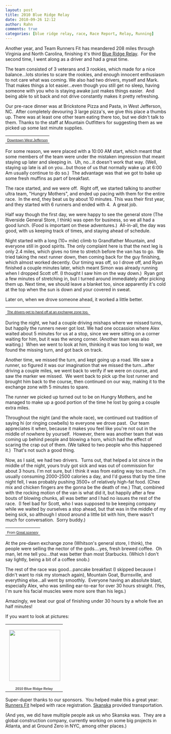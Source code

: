 ```yaml
---
layout: post
title: 2010 Blue Ridge Relay
date: 2010-09-26 12:12
author: Rahn
comments: true
categories: [blue ridge relay, race, Race Report, Relay, Running]
---
```

Another year, and Team Runners Fit has meandered 208 miles through Virginia and North Carolina, finishing it's third <a href="http://blueridgerelay.com/">Blue Ridge Relay</a>.  For the second time, I went along as a driver and had a great time.

The team consisted of 3 veterans and 3 rookies, which made for a nice balance...lots stories to scare the rookies, and enough innocent enthusiasm to not care what was coming. We also had two drivers, myself and Mark.  That makes things a lot easier...even though you still get no sleep, having someone with you who is staying awake just makes things easier.  And being able to sit back and not drive constantly makes it pretty refreshing.

Our pre-race dinner was at Brickstone Pizza and Pasta, in West Jefferson, NC.  After completely devouring 3 large pizza's, we give this place a thumbs up. There was at least one other team eating there too, but we didn't talk to them. Thanks to the staff at Mountain Outfitters for suggesting them as we picked up some last minute supplies.
<table style="width: auto;">
<tbody>
<tr>
<td><a href="http://picasaweb.google.com/lh/photo/eZezQDSV5LTMG7t7R6dTBQ?feat=embedwebsite"><img src="http://lh5.ggpht.com/_0ENFupQAvdk/TJaS4ns8FeI/AAAAAAAABKs/wIO5YuSFPvY/s144/Blue%20Ridge%20Relay%202010%20%288%29.JPG" alt="" /></a></td>
</tr>
<tr>
<td style="font-family: arial,sans-serif; font-size: 11px; text-align: left;"><a href="http://picasaweb.google.com/bigRahn/2010BlueRidgeRelay?feat=embedwebsite">Downtown West Jefferson</a></td>
</tr>
</tbody>
</table>
For some reason, we were placed with a 10:00 AM start, which meant that some members of the team were under the mistaken impression that meant staying up later and sleeping in.  Uh, no...it doesn't work that way. (Well, staying up late is all on you...but those of us that normally wake up at 6:00 Am usually continue to do so.)  The advantage was that we got to bake up some fresh muffins as part of breakfast.

The race started, and we were off.  Right off, we started talking to another ultra team, "Hungry Mothers", and ended up pacing with them for the entire race.  In the end, they beat us by about 10 minutes. This was their first year, and they started with 6 runners and ended with 4.  A great job.

Half way though the first day, we were happy to see the general store (The Riverside General Store, I think) was open for business, so we all had a good lunch. (Food is important on these adventures.)  All-in-all, the day was good, with us keeping track of times, and staying ahead of schedule.

Night started with a long (10+ mile) climb to Grandfather Mountain, and everyone still in good spirits. The only complaint here is that the next leg is only 2.4 miles, which gives no time to stretch before the van has to go.  We tried taking the next runner down, then coming back for the guy finishing, which almost worked decently. Our timing was off, so I drove off, and Ryan finished a couple minutes later, which meant Simon was already running when I dropped Scott off. (I thought I saw him on the way down.)  Ryan got a few minutes of stretching in, but I turned around immediately after picking them up. Next time, we should leave a blanket too, since apparently it's cold at the top when the sun is down and your covered in sweat.

Later on, when we drove someone ahead, it worked a little better.
<table style="width: auto;">
<tbody>
<tr>
<td><a href="http://picasaweb.google.com/lh/photo/zi2fxOjqaqyzMjGKEpoVNg?feat=embedwebsite"><img src="http://lh6.ggpht.com/_0ENFupQAvdk/TJaY9PdrSuI/AAAAAAAABPU/CquFDGIteOg/s144/Blue%20Ridge%20Relay%202010%20%2879%29.JPG" alt="" /></a></td>
</tr>
<tr>
<td style="font-family: arial,sans-serif; font-size: 11px; text-align: left;"><a href="http://picasaweb.google.com/bigRahn/2010BlueRidgeRelay?feat=embedwebsite">The drivers get to hand off at an exchange zone too.</a></td>
</tr>
</tbody>
</table>
During the night, we had a couple driving mishaps where we missed turns, but happily the runners never got lost. We had one occassion where Alex waited about 5 minutes for us at a stop, since we were sitting on a corner waiting for him, but it was the wrong corner. (Another team was also waiting.)  When we went to look at him, thinking it was too long to wait, we found the missing turn, and got back on track.

Another time, we missed the turn, and kept going up a road. We saw a runner, so figured it was our imagination that we missed the turn...after driving a couple miles, we went back to verify if we were on course, and saw the marker we missed.  We went back to pick up the lost runner and brought him back to the course, then continued on our way, making it to the exchange zone with 5 minutes to spare.

The runner we picked up turned out to be on Hungry Mothers, and he managed to make up a good portion of the time he lost by going a couple extra miles.

Throughout the night (and the whole race), we continued out tradition of saying hi (or ringing cowbells) to everyone we drove past.  Our team appreciates it when, because it makes you feel like you're not out in the middle of nowhere by yourself.  However, there was another team that was coming up behind people and blowing a horn, which had the effect of scaring the crap out of them. (We talked to two people who this happened it.)  That's not such a good thing.

Now, as I said, we had two drivers.  Turns out, that helped a lot since in the middle of the night, yours truly got sick and was out of commission for about 3 hours. I'm not sure, but I think it was from eating way too much...I'm usually consuming 2000-2500 calories a day, and I'd guess that by the time night fell, I was probably pushing 3500+ of relatively high-fat food. (Chex mix and chicken fingers are the gonna be the death of me.) That, combined with the rocking motion of the van is what did it, but happily after a few bouts of blowing chunks, all was better and I had no issues the rest of the race.  (I feel bad for Scott, who I was supposed to be keeping company while we waited by ourselves a stop ahead, but that was in the middle of my being sick, so although I stood around a little bit with him, there wasn't much for conversation.  Sorry buddy.)
<table style="width: auto;">
<tbody>
<tr>
<td><a href="http://picasaweb.google.com/lh/photo/T9m3vHzjnH7gQULe5JCawA?feat=embedwebsite"><img src="http://lh6.ggpht.com/_0ENFupQAvdk/TJaaUmHh4_I/AAAAAAAABQk/jzYLJA58vKM/s144/Blue%20Ridge%20Relay%202010%20%2898%29.JPG" alt="" /></a></td>
</tr>
<tr>
<td style="font-family: arial,sans-serif; font-size: 11px; text-align: left;">From <a href="http://picasaweb.google.com/bigRahn/2010BlueRidgeRelay?feat=embedwebsite">Great scenery</a></td>
</tr>
</tbody>
</table>
At the pre-dawn exchange zone (Whitson's general store, I think), the people were selling the nector of the gods....yes, fresh brewed coffee.  Oh man, let me tell you...that was better than most Starbucks. (Which I don't say lightly, being a bit of a coffee snob.)

The rest of the race was good...pancake breakfast (I skipped because I didn't want to risk my stomach again), Mountain Goat, Burnsville, and everything else...all went by smoothly.  Everyone having an absolute blast, especially Alex, who was smiling ear-to-ear for over 30 hours straight. (Yes, I'm sure his facial muscles were more sore than his legs.)

Amazingly, we beat our goal of finishing under 30 hours by a whole five an half minutes!

If you want to look at pictures:
<table style="width: 194px;">
<tbody>
<tr>
<td style="background: url('http://picasaweb.google.com/s/c/transparent_album_background.gif') no-repeat left 50%; height: 194px;" align="center"><a href="http://picasaweb.google.com/bigRahn/2010BlueRidgeRelay?feat=embedwebsite"><img style="margin: 1px 0 0 4px;" src="http://lh6.ggpht.com/_0ENFupQAvdk/TJaSGkLWoPE/AAAAAAAABuE/Guf4NlDzPII/s160-c/2010BlueRidgeRelay.jpg" alt="" width="160" height="160" /></a></td>
</tr>
<tr>
<td style="text-align: center; font-family: arial,sans-serif; font-size: 11px;"><a style="color: #4d4d4d; font-weight: bold; text-decoration: none;" href="http://picasaweb.google.com/bigRahn/2010BlueRidgeRelay?feat=embedwebsite">2010 Blue Ridge Relay</a></td>
</tr>
</tbody>
</table>
Super-duper thanks to our sponsors.  You helped make this a great year:
<a href="http://www.runnersfit.com">Runners Fit</a> helped with race registration.
<a href="http://www.skanska.com/default.aspx?cc=US">Skanska</a> provided transportation.

(And yes, we did have multiple people ask us who Skanska was.  They are a global construction company, currently working on some big projects in Atlanta, and at Ground Zero in NYC, among other places.)
